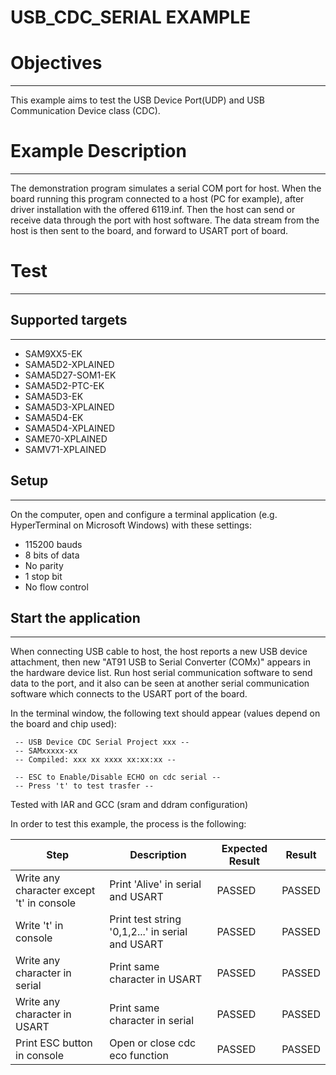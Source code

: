 USB_CDC_SERIAL EXAMPLE
======================

# Objectives
------------
This example aims to test the USB Device Port(UDP) and USB Communication Device
class (CDC).

# Example Description
---------------------
The demonstration program simulates a serial COM port for host. When the board
running this program connected to a host (PC for example), after driver
installation with the offered 6119.inf. Then the host can send or receive data
through the port with host software. The data stream from the host is then sent
to the board, and forward to USART port of board.

# Test
------
## Supported targets
--------------------
* SAM9XX5-EK
* SAMA5D2-XPLAINED
* SAMA5D27-SOM1-EK
* SAMA5D2-PTC-EK
* SAMA5D3-EK
* SAMA5D3-XPLAINED
* SAMA5D4-EK
* SAMA5D4-XPLAINED
* SAME70-XPLAINED
* SAMV71-XPLAINED

## Setup
--------
On the computer, open and configure a terminal application (e.g. HyperTerminal
on Microsoft Windows) with these settings:
 - 115200 bauds
 - 8 bits of data
 - No parity
 - 1 stop bit
 - No flow control

## Start the application
------------------------

When connecting USB cable to host, the host reports a new USB device
attachment, then new "AT91 USB to Serial Converter (COMx)" appears in the
hardware device list. Run host serial communication software to send data to
the port, and it also can be seen at another serial communication software
which connects to the USART port of the board.

In the terminal window, the following text should appear (values depend on the
board and chip used):
```
 -- USB Device CDC Serial Project xxx --
 -- SAMxxxxx-xx
 -- Compiled: xxx xx xxxx xx:xx:xx --

 -- ESC to Enable/Disable ECHO on cdc serial --
 -- Press 't' to test trasfer --
```

Tested with IAR and GCC (sram and ddram configuration)

In order to test this example, the process is the following:

Step | Description | Expected Result | Result
-----|-------------|-----------------|-------
Write any character except 't' in console | Print 'Alive' in serial and USART | PASSED | PASSED
Write 't' in console |  Print test string '0,1,2...' in serial and USART | PASSED | PASSED
Write any character in serial | Print same character in USART | PASSED | PASSED
Write any character in USART | Print same character in serial | PASSED | PASSED
Print ESC button in console | Open or close cdc eco function | PASSED | PASSED

